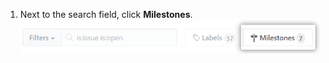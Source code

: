 1. Next to the search field, click **Milestones**. ![Botão Milestones (Marcos) de problemas](/assets/images/help/issues/issues_milestone_button.png)
